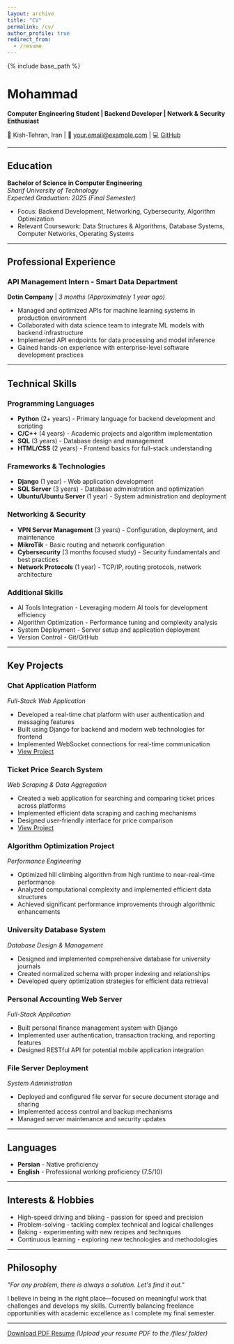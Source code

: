 ```yaml
---
layout: archive
title: "CV"
permalink: /cv/
author_profile: true
redirect_from:
  - /resume
---
```


{% include base_path %}

# Mohammad

**Computer Engineering Student | Backend Developer | Network & Security Enthusiast**

📍 Kish-Tehran, Iran | 📧 your.email@example.com | 💻 [GitHub](https://github.com/gmohammad2424)

---

## Education

**Bachelor of Science in Computer Engineering**  
*Sharif University of Technology*  
*Expected Graduation: 2025 (Final Semester)*

- Focus: Backend Development, Networking, Cybersecurity, Algorithm Optimization
- Relevant Coursework: Data Structures & Algorithms, Database Systems, Computer Networks, Operating Systems

---

## Professional Experience

### API Management Intern - Smart Data Department
**Dotin Company** | *3 months (Approximately 1 year ago)*

- Managed and optimized APIs for machine learning systems in production environment
- Collaborated with data science team to integrate ML models with backend infrastructure
- Implemented API endpoints for data processing and model inference
- Gained hands-on experience with enterprise-level software development practices

---

## Technical Skills

### Programming Languages
- **Python** (2+ years) - Primary language for backend development and scripting
- **C/C++** (4 years) - Academic projects and algorithm implementation
- **SQL** (3 years) - Database design and management
- **HTML/CSS** (2 years) - Frontend basics for full-stack understanding

### Frameworks & Technologies
- **Django** (1 year) - Web application development
- **SQL Server** (3 years) - Database administration and optimization
- **Ubuntu/Ubuntu Server** (1 year) - System administration and deployment

### Networking & Security
- **VPN Server Management** (3 years) - Configuration, deployment, and maintenance
- **MikroTik** - Basic routing and network configuration
- **Cybersecurity** (3 months focused study) - Security fundamentals and best practices
- **Network Protocols** (1 year) - TCP/IP, routing protocols, network architecture

### Additional Skills
- AI Tools Integration - Leveraging modern AI tools for development efficiency
- Algorithm Optimization - Performance tuning and complexity analysis
- System Deployment - Server setup and application deployment
- Version Control - Git/GitHub

---

## Key Projects

### Chat Application Platform
*Full-Stack Web Application*
- Developed a real-time chat platform with user authentication and messaging features
- Built using Django for backend and modern web technologies for frontend
- Implemented WebSocket connections for real-time communication
- [View Project](https://github.com/gmohammad2424/chat-app)

### Ticket Price Search System
*Web Scraping & Data Aggregation*
- Created a web application for searching and comparing ticket prices across platforms
- Implemented efficient data scraping and caching mechanisms
- Designed user-friendly interface for price comparison
- [View Project](https://github.com/gmohammad2424/Ticket-Price-Search-System)

### Algorithm Optimization Project
*Performance Engineering*
- Optimized hill climbing algorithm from high runtime to near-real-time performance
- Analyzed computational complexity and implemented efficient data structures
- Achieved significant performance improvements through algorithmic enhancements

### University Database System
*Database Design & Management*
- Designed and implemented comprehensive database for university journals
- Created normalized schema with proper indexing and relationships
- Developed query optimization strategies for efficient data retrieval

### Personal Accounting Web Server
*Full-Stack Application*
- Built personal finance management system with Django
- Implemented user authentication, transaction tracking, and reporting features
- Designed RESTful API for potential mobile application integration

### File Server Deployment
*System Administration*
- Deployed and configured file server for secure document storage and sharing
- Implemented access control and backup mechanisms
- Managed server maintenance and security updates

---

## Languages

- **Persian** - Native proficiency
- **English** - Professional working proficiency (7.5/10)

---

## Interests & Hobbies

- High-speed driving and biking - passion for speed and precision
- Problem-solving - tackling complex technical and logical challenges
- Baking - experimenting with new recipes and techniques
- Continuous learning - exploring new technologies and methodologies

---

## Philosophy

*"For any problem, there is always a solution. Let's find it out."*

I believe in being in the right place—focused on meaningful work that challenges and develops my skills. Currently balancing freelance opportunities with academic excellence as I complete my final semester.

---

[Download PDF Resume](/files/resume.pdf) *(Upload your resume PDF to the /files/ folder)*
